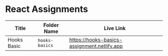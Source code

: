 # React Assignments

| Title       | Folder Name    | Live Link                                         |
| ----------- | -------------- | ------------------------------------------------- |
| Hooks Basic | `hooks-basics` | https://hooks-basics-assignment.netlify.app |
